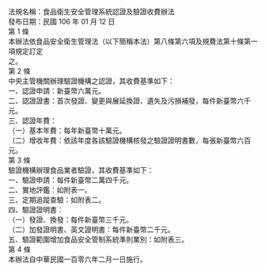 法規名稱：食品衛生安全管理系統認證及驗證收費辦法  
發布日期：民國 106 年 01 月 12 日  
第 1 條  
本辦法依食品安全衛生管理法（以下簡稱本法）第八條第六項及規費法第十條第一項規定訂定  
之。  
第 2 條  
中央主管機關辦理驗證機構之認證，其收費基準如下：  
一、認證申請：新臺幣六萬元。  
二、認證證書：首次發證、變更與展延換證、遺失及污損補發，每件新臺幣六千元。  
三、認證年費：  
（一）基本年費：每年新臺幣十萬元。  
（二）增收年費：依該年度各該驗證機構核發之驗證證明書數，每張新臺幣六百元。  
第 3 條  
驗證機構辦理食品業者驗證，其收費基準如下：  
一、驗證申請：每件新臺幣二萬四千元。  
二、實地評鑑：如附表一。  
三、定期追蹤查驗：如附表二。  
四、驗證證明書：  
（一）發證、換發：每件新臺幣三千元。  
（二）加發證明書、英文證明書：每件新臺幣二千元。  
五、驗證範圍增加食品安全管制系統準則業別：如附表三。  
第 4 條  
本辦法自中華民國一百零六年二月一日施行。  


